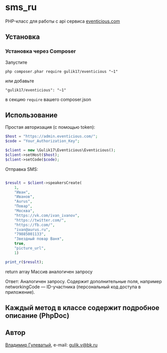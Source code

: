 # sms_ru

PHP-класс для работы с api сервиса [eventicious.com](https://eventicious.com/)

## Установка

### Установка через Composer

Запустите

```
php composer.phar require gulik17/eventicious "~1"
```

или добавьте

```
"gulik17/eventicious": "~1"
```

в секцию ```require``` вашего composer.json

## Использование

Простая авторизация (с помощью token):

```php
$host = "https://admin.eventicious.com/";
$code = "Your_Authorization_Key";

$client = new \Gulik17\Eventicious\Eventicious();
$client->setHost($host);
$client->setCode($code);
```

Отправка SMS:

```php

$result = $client->speakersCreate(
    1,
    "Иван",
    "Иванов",
    "Aurus",
    "Повар",
    "Москва",
    "https://vk.com/ivan_ivanov",
    "https://twitter.com/",
    "https://fb.com/",
    "ivan@aurus.ru",
    "79885001133",
    "Звездный повар Ваня",
    true,
    "picture_url",
    1)

print_r($result);
```
return array Массив аналогичен запросу

Ответ:
Аналогичен запросу. Содержит дополнительные поля, например networkingCode — ID-участника (персональный код доступа в приложение).


## Каждый метод в классе содержит подробное описание (PhpDoc)


## Автор

[Владимир Гулеватый](https://github.com/gulik17/), e-mail: [gulik.v@bk.ru](mailto:gulik.v@bk.ru)
